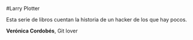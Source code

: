 #Larry Plotter

Esta serie de libros cuentan la historia de un hacker de los que hay pocos.

**Verónica Cordobés**, Git lover
